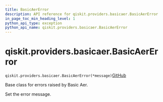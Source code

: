 ```yaml
---
title: BasicAerError
description: API reference for qiskit.providers.basicaer.BasicAerError
in_page_toc_min_heading_level: 1
python_api_type: exception
python_api_name: qiskit.providers.basicaer.BasicAerError
---
```


<span id="qiskit-providers-basicaer-basicaererror" />

# qiskit.providers.basicaer.BasicAerError

<span id="qiskit.providers.basicaer.BasicAerError" />

`qiskit.providers.basicaer.BasicAerError(*message)`[GitHub](https://github.com/qiskit/qiskit/tree/stable/0.25/qiskit/providers/basicaer/exceptions.py "view source code")

Base class for errors raised by Basic Aer.

Set the error message.

